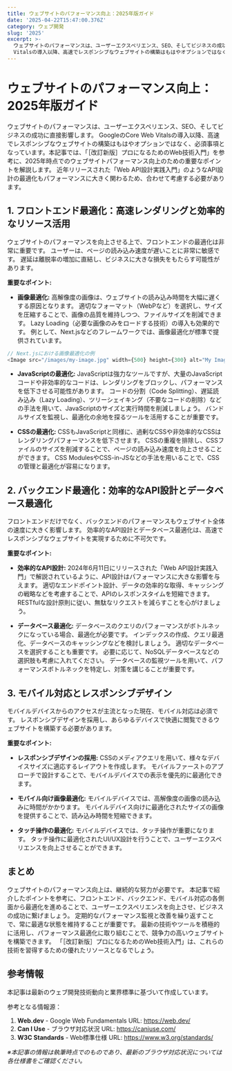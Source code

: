 ```yaml
---
title: ウェブサイトのパフォーマンス向上：2025年版ガイド
date: '2025-04-22T15:47:00.376Z'
category: ウェブ開発
slug: '2025'
excerpt: >-
  ウェブサイトのパフォーマンスは、ユーザーエクスペリエンス、SEO、そしてビジネスの成功に直接影響します。  GoogleのCore Web
  Vitalsの導入以降、高速でレスポンシブなウェブサイトの構築はもはやオプションではなく、必須事項となっています。本記事では、「［改訂新版］プロになるためのWe...
---
```


# ウェブサイトのパフォーマンス向上：2025年版ガイド

ウェブサイトのパフォーマンスは、ユーザーエクスペリエンス、SEO、そしてビジネスの成功に直接影響します。  GoogleのCore Web Vitalsの導入以降、高速でレスポンシブなウェブサイトの構築はもはやオプションではなく、必須事項となっています。本記事では、「［改訂新版］プロになるためのWeb技術入門」を参考に、2025年時点でのウェブサイトパフォーマンス向上のための重要なポイントを解説します。  近年リリースされた「Web API設計実践入門」のようなAPI設計の最適化もパフォーマンスに大きく関わるため、合わせて考慮する必要があります。


## 1. フロントエンド最適化：高速レンダリングと効率的なリソース活用

ウェブサイトのパフォーマンスを向上させる上で、フロントエンドの最適化は非常に重要です。  ユーザーは、ページの読み込み速度が遅いことに非常に敏感です。  遅延は離脱率の増加に直結し、ビジネスに大きな損失をもたらす可能性があります。

**重要なポイント:**

* **画像最適化:** 高解像度の画像は、ウェブサイトの読み込み時間を大幅に遅くする原因となります。  適切なフォーマット（WebPなど）を選択し、サイズを圧縮することで、画像の品質を維持しつつ、ファイルサイズを削減できます。  Lazy Loading（必要な画像のみをロードする技術）の導入も効果的です。  例として、Next.jsなどのフレームワークでは、画像最適化が標準で提供されています。

```javascript
// Next.jsにおける画像最適化の例
<Image src="/images/my-image.jpg" width={500} height={300} alt="My Image" />
```

* **JavaScriptの最適化:**  JavaScriptは強力なツールですが、大量のJavaScriptコードや非効率的なコードは、レンダリングをブロックし、パフォーマンスを低下させる可能性があります。  コードの分割（Code Splitting）、遅延読み込み（Lazy Loading）、ツリーシェイキング（不要なコードの削除）などの手法を用いて、JavaScriptのサイズと実行時間を削減しましょう。  バンドルサイズを監視し、最適化の余地を探るツールを活用することが重要です。

* **CSSの最適化:** CSSもJavaScriptと同様に、過剰なCSSや非効率的なCSSはレンダリングパフォーマンスを低下させます。  CSSの重複を排除し、CSSファイルのサイズを削減することで、ページの読み込み速度を向上させることができます。  CSS ModulesやCSS-in-JSなどの手法を用いることで、CSSの管理と最適化が容易になります。


## 2. バックエンド最適化：効率的なAPI設計とデータベース最適化

フロントエンドだけでなく、バックエンドのパフォーマンスもウェブサイト全体の速度に大きく影響します。  効率的なAPI設計とデータベース最適化は、高速でレスポンシブなウェブサイトを実現するために不可欠です。

**重要なポイント:**

* **効率的なAPI設計:**  2024年6月11日にリリースされた「Web API設計実践入門」で解説されているように、API設計はパフォーマンスに大きな影響を与えます。  適切なエンドポイント設計、データの効率的な取得、キャッシングの戦略などを考慮することで、APIのレスポンスタイムを短縮できます。  RESTfulな設計原則に従い、無駄なリクエストを減らすことを心がけましょう。

* **データベース最適化:**  データベースのクエリのパフォーマンスがボトルネックになっている場合、最適化が必要です。  インデックスの作成、クエリ最適化、データベースのキャッシングなどを検討しましょう。  適切なデータベースを選択することも重要です。  必要に応じて、NoSQLデータベースなどの選択肢も考慮に入れてください。  データベースの監視ツールを用いて、パフォーマンスボトルネックを特定し、対策を講じることが重要です。


## 3. モバイル対応とレスポンシブデザイン

モバイルデバイスからのアクセスが主流となった現在、モバイル対応は必須です。  レスポンシブデザインを採用し、あらゆるデバイスで快適に閲覧できるウェブサイトを構築する必要があります。

**重要なポイント:**

* **レスポンシブデザインの採用:**  CSSのメディアクエリを用いて、様々なデバイスサイズに適応するレイアウトを作成します。  モバイルファーストのアプローチで設計することで、モバイルデバイスでの表示を優先的に最適化できます。

* **モバイル向け画像最適化:**  モバイルデバイスでは、高解像度の画像の読み込みに時間がかかります。  モバイルデバイス向けに最適化されたサイズの画像を提供することで、読み込み時間を短縮できます。

* **タッチ操作の最適化:**  モバイルデバイスでは、タッチ操作が重要になります。  タッチ操作に最適化されたUI/UX設計を行うことで、ユーザーエクスペリエンスを向上させることができます。


## まとめ

ウェブサイトのパフォーマンス向上は、継続的な努力が必要です。  本記事で紹介したポイントを参考に、フロントエンド、バックエンド、モバイル対応の各側面から最適化を進めることで、ユーザーエクスペリエンスを向上させ、ビジネスの成功に繋げましょう。  定期的なパフォーマンス監視と改善を繰り返すことで、常に最適な状態を維持することが重要です。  最新の技術やツールを積極的に活用し、パフォーマンス最適化に取り組むことで、競争力の高いウェブサイトを構築できます。  「［改訂新版］プロになるためのWeb技術入門」は、これらの技術を習得するための優れたリソースとなるでしょう。


## 参考情報

本記事は最新のウェブ開発技術動向と業界標準に基づいて作成しています。

参考となる情報源：
1. **Web.dev** - Google Web Fundamentals
   URL: https://web.dev/
2. **Can I Use** - ブラウザ対応状況
   URL: https://caniuse.com/
3. **W3C Standards** - Web標準仕様
   URL: https://www.w3.org/standards/

*※本記事の情報は執筆時点でのものであり、最新のブラウザ対応状況については各仕様書をご確認ください。*
